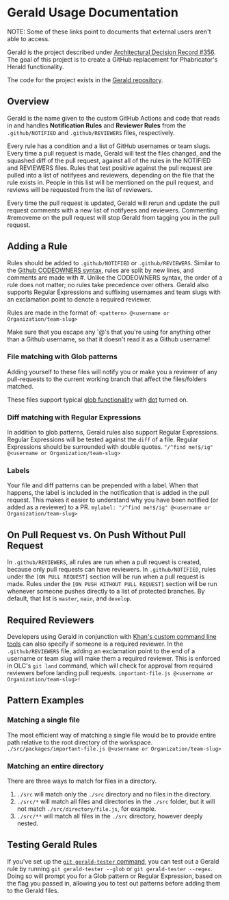 # Gerald Usage Documentation

NOTE: Some of these links point to documents that external users aren't able to access.

Gerald is the project described under [Architectural Decision Record #356](https://docs.google.com/document/d/1TDE_nmrV3vuGi54HtC8X7irSMwTTcc9p83cuhH4kB6Y/edit#heading=h.zcx77itbdtis). The goal of this project is to create a GitHub replacement for Phabricator's Herald functionality.

The code for the project exists in the [Gerald repository](https://github.com/Khan/gerald).

## Overview

Gerald is the name given to the custom GitHub Actions and code that reads in and handles **Notification Rules** and **Reviewer Rules** from the `.github/NOTIFIED` and `.github/REVIEWERS` files, respectively.

Every rule has a condition and a list of GitHub usernames or team slugs. Every time a pull request is made, Gerald will test the files changed, and the squashed diff of the pull request, against all of the rules in the NOTIFIED and REVIEWERS files. Rules that test positive against the pull request are pulled into a list of notifyees and reviewers, depending on the file that the rule exists in. People in this list will be mentioned on the pull request, and reviews will be requested from the list of reviewers.

Every time the pull request is updated, Gerald will rerun and update the pull request comments with a new list of notifyees and reviewers. Commenting #removeme on the pull request will stop Gerald from tagging you in the pull request.

## Adding a Rule

Rules should be added to `.github/NOTIFIED` or `.github/REVIEWERS`. Similar to the [Github CODEOWNERS syntax](https://docs.github.com/en/enterprise/2.15/user/articles/about-code-owners#:~:text=CODEOWNERS%20syntax,org%2Fteam%2Dname%20format.), rules are split by new lines, and comments are made with #. Unlike the CODEOWNERS syntax, the order of a rule does not matter; no rules take precedence over others. Gerald also supports Regular Expressions and suffixing usernames and team slugs with an exclamation point to denote a required reviewer.

Rules are made in the format of:
`<pattern> @<username or Organization/team-slug>`

Make sure that you escape any '@'s that you're using for anything other than a Github username, so that it doesn't read it as a Github username!

### File matching with Glob patterns

Adding yourself to these files will notify you or make you a reviewer of any pull-requests to the current working branch that affect the files/folders matched.

These files support typical [glob functionality](https://www.npmjs.com/package/fast-glob#pattern-syntax) with [dot](https://www.npmjs.com/package/fast-glob#dot) turned on.

### Diff matching with Regular Expressions

In addition to glob patterns, Gerald rules also support Regular Expressions. Regular Expressions will be tested against the `diff` of a file. Regular Expressions should be surrounded with double quotes.
`"/^find me!$/ig" @<username or Organization/team-slug>`

### Labels

Your file and diff patterns can be prepended with a label.  When that happens, the label is included in the notification that is added in the pull request.  This makes it easier to understand why you have been notified (or added as a reviewer) to a PR.
`mylabel: "/^find me!$/ig" @<username or Organization/team-slug>`

## On Pull Request vs. On Push Without Pull Request

In `.github/REVIEWERS`, all rules are run when a pull request is created, because only pull requests can have reviewers. In `.github/NOTIFIED`, rules under the `[ON PULL REQUEST]` section will be run when a pull request is made. Rules under the `[ON PUSH WITHOUT PULL REQUEST]` section will be run whenever someone pushes directly to a list of protected branches. By default, that list is `master`, `main`, and `develop`.

## Required Reviewers

Developers using Gerald in conjunction with [Khan's custom command line tools](https://github.com/Khan/our-lovely-cli) can also specify if someone is a required reviewer. In the `.github/REVIEWERS` file, adding an exclamation point to the end of a username or team slug will make them a required reviewer. This is enforced in OLC's `git land` command, which will check for approval from required reviewers before landing pull requests.
`important-file.js @<username or Organization/team-slug>!`

## Pattern Examples

### Matching a single file

The most efficient way of matching a single file would be to provide entire path relative to the root directory of the workspace.
`./src/packages/important-file.js @<username or Organization/team-slug>`

### Matching an entire directory

There are three ways to match for files in a directory.

1. `./src` will match only the `./src` directory and no files in the directory.
2. `./src/*` will match all files and directories in the `./src` folder, but it will not match `./src/directory/file.js`, for example.
3. `./src/**` will match all files in the `./src` directory, however deeply nested.

## Testing Gerald Rules

If you've set up the [`git gerald-tester` command](./Setup-README.md), you can test out a Gerald rule by running `git gerald-tester --glob` or `git gerald-tester --regex`. Doing so will prompt you for a Glob pattern or Regular Expression, based on the flag you passed in, allowing you to test out patterns before adding them to the Gerald files.
